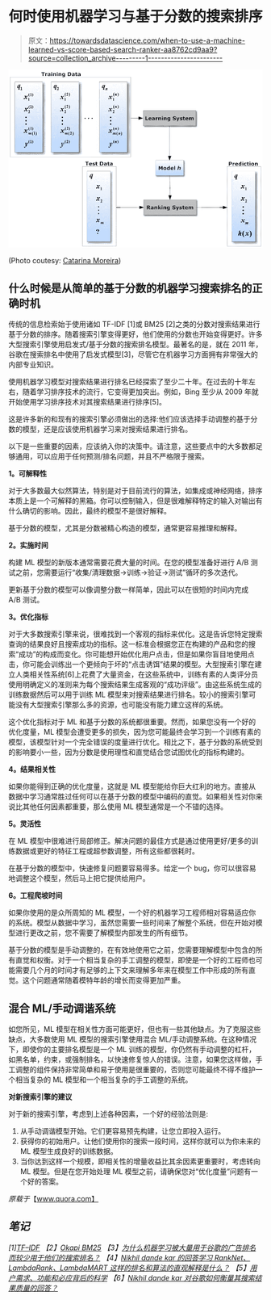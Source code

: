 # 何时使用机器学习与基于分数的搜索排序

> 原文：<https://towardsdatascience.com/when-to-use-a-machine-learned-vs-score-based-search-ranker-aa8762cd9aa9?source=collection_archive---------1----------------------->

![](img/5cbf9dd5ea0da32e23b03dbfa08e73a9.png)

(Photo coutesy: [Catarina Moreira](http://web.ist.utl.pt/~catarina.p.moreira/coursera.html))

## 什么时候是从简单的基于分数的机器学习搜索排名的正确时机

传统的信息检索始于使用诸如 TF-IDF [1]或 BM25 [2]之类的分数对搜索结果进行基于分数的排序。随着搜索引擎变得更好，他们使用的分数也开始变得更好。许多大型搜索引擎使用启发式/基于分数的搜索排名模型。最著名的是，就在 2011 年，谷歌在搜索排名中使用了启发式模型[3]，尽管它在机器学习方面拥有非常强大的内部专业知识。

使用机器学习模型对搜索结果进行排名已经探索了至少二十年。在过去的十年左右，随着学习排序技术的流行，它变得更加突出。例如，Bing 至少从 2009 年就开始使用学习排序技术对其搜索结果进行排序[5]。

这是许多新的和现有的搜索引擎必须做出的选择:他们应该选择手动调整的基于分数的模型，还是应该使用机器学习来对搜索结果进行排名。

以下是一些重要的因素，应该纳入你的决策中。请注意，这些要点中的大多数都足够通用，可以应用于任何预测/排名问题，并且不严格限于搜索。

**1。可解释性**

对于大多数最大似然算法，特别是对于目前流行的算法，如集成或神经网络，排序本质上是一个可解释的黑箱。你可以控制输入，但是很难解释特定的输入对输出有什么确切的影响。因此，最终的模型不是很好解释。

基于分数的模型，尤其是分数被精心构造的模型，通常更容易推理和解释。

**2。实施时间**

构建 ML 模型的新版本通常需要花费大量的时间。在您的模型准备好进行 A/B 测试之前，您需要运行“收集/清理数据->训练->验证->测试”循环的多次迭代。

更新基于分数的模型可以像调整分数一样简单，因此可以在很短的时间内完成 A/B 测试。

**3。优化指标**

对于大多数搜索引擎来说，很难找到一个客观的指标来优化。这是告诉您特定搜索查询的结果良好且搜索成功的指标。这一标准会根据您正在构建的产品和您的搜索“成功”的构成而变化。你可能想开始优化用户点击，但是如果你盲目地使用点击，你可能会训练出一个更倾向于坏的“点击诱饵”结果的模型。大型搜索引擎在建立人类相关性系统[6]上花费了大量资金，在这些系统中，训练有素的人类评分员使用明确定义的准则来为每个搜索结果生成客观的“成功评级”。由这些系统生成的训练数据然后可以用于训练 ML 模型来对搜索结果进行排名。较小的搜索引擎可能没有大型搜索引擎那么多的资源，也可能没有能力建立这样的系统。

这个优化指标对于 ML 和基于分数的系统都很重要。然而，如果您没有一个好的优化度量，ML 模型会遭受更多的损失，因为您可能最终会学习到一个训练有素的模型，该模型针对一个完全错误的度量进行优化。相比之下，基于分数的系统受到的影响要小一些，因为分数是使用理性和直觉结合您试图优化的指标构建的。

**4。结果相关性**

如果你能得到正确的优化度量，这就是 ML 模型能给你巨大红利的地方。直接从数据中学习通常胜过任何可以在基于分数的模型中编码的直觉。如果相关性对你来说比其他任何因素都重要，那么使用 ML 模型通常是一个不错的选择。

**5。灵活性**

在 ML 模型中很难进行局部修正。解决问题的最佳方式是通过使用更好/更多的训练数据或更好的特征工程或超参数调整，所有这些都很耗时。

在基于分数的模型中，快速修复问题要容易得多。给定一个 bug，你可以很容易地调整这个模型，然后马上把它提供给用户。

**6。工程爬坡时间**

如果你使用的是众所周知的 ML 模型，一个好的机器学习工程师相对容易适应你的系统。模型从数据中学习，虽然您需要一些时间来了解整个系统，但在开始对模型进行更改之前，您不需要了解模型内部发生的所有细节。

基于分数的模型是手动调整的，在有效地使用它之前，您需要理解模型中包含的所有直觉和权衡。对于一个相当复杂的手工调整的模型，即使是一个好的工程师也可能需要几个月的时间才有足够的上下文来理解多年来在模型工作中形成的所有直觉。这个问题通常随着模特年龄的增长而变得更加严重。

## **混合 ML/手动调谐系统**

如您所见，ML 模型在相关性方面可能更好，但也有一些其他缺点。为了克服这些缺点，大多数使用 ML 模型的搜索引擎使用混合 ML/手动调整系统。在这种情况下，即使你的主要排名模型是一个 ML 训练的模型，你仍然有手动调整的杠杆，如黑名单，约束，或强制排名，以快速修复惊人的错误。注意，如果您这样做，手工调整的组件保持非常简单和易于使用是很重要的，否则您可能最终不得不维护一个相当复杂的 ML 模型和一个相当复杂的手工调整的系统。

**对新搜索引擎的建议**

对于新的搜索引擎，考虑到上述各种因素，一个好的经验法则是:

1.  从手动调谐模型开始。它们更容易预先构建，让您立即投入运行。
2.  获得你的初始用户。让他们使用你的搜索一段时间，这样你就可以为你未来的 ML 模型生成良好的训练数据。
3.  当你达到这样一个规模，即相关性的增量收益比其余因素更重要时，考虑转向 ML 模型。但是在您开始处理 ML 模型之前，请确保您对“优化度量”问题有一个好的答案。

*原载于*【www.quora.com】

## *笔记*

*[1][TF–IDF](https://en.wikipedia.org/wiki/Okapi_BM25)
【2】[Okapi BM25](https://en.wikipedia.org/wiki/Okapi_BM25)
【3】[为什么机器学习被大量用于谷歌的广告排名而较少用于他们的搜索排名？](https://www.quora.com/Why-is-machine-learning-used-heavily-for-Googles-ad-ranking-and-less-for-their-search-ranking)
【4】[Nikhil dande kar 的回答学习 RankNet、LambdaRank、LambdaMART 这样的排名和算法的直观解释是什么？](https://www.quora.com/What-is-the-intuitive-explanation-of-Learning-to-Rank-and-algorithms-like-RankNet-LambdaRank-and-LambdaMART/answer/Nikhil-Dandekar)
【5】[用户需求、功能和必应背后的科学](https://blogs.bing.com/search/2009/06/01/user-needs-features-and-the-science-behind-bing/)
【6】[Nikhil dande kar 对谷歌如何衡量其搜索结果质量的回答？](https://www.quora.com/How-does-Google-measure-the-quality-of-their-search-results/answer/Nikhil-Dandekar)*